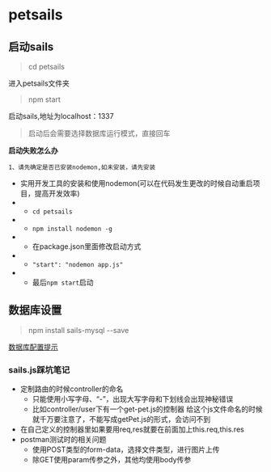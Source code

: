 # petsails

## 启动sails
> cd petsails

进入petsails文件夹

> npm start

启动sails,地址为localhost：1337

> 启动后会需要选择数据库运行模式，直接回车

**启动失败怎么办**

    1、请先确定是否已安装nodemon,如未安装，请先安装
- 实用开发工具的安装和使用nodemon(可以在代码发生更改的时候自动重启项目，提高开发效率)
- - `cd petsails`  
- - `npm install nodemon -g`
- - 在package.json里面修改启动方式
- - `"start": "nodemon app.js"`
- - 最后`npm start`启动

## 数据库设置
> npm install sails-mysql --save

<a  href ="https://sailsjs.com/config/datastores">数据库配置提示</a>

### sails.js踩坑笔记
- 定制路由的时候controller的命名
  - 只能使用小写字母、“-”，出现大写字母和下划线会出现神秘错误
  - 比如controller/user下有一个get-pet.js的控制器
    给这个js文件命名的时候就千万要注意了，不能写成getPet.js的形式，会访问不到
- 在自己定义的控制器里如果要用req,res就要在前面加上this.req,this.res
- postman测试时的相关问题
  - 使用POST类型的form-data，选择文件类型，进行图片上传
  - 除GET使用param传参之外，其他均使用body传参
